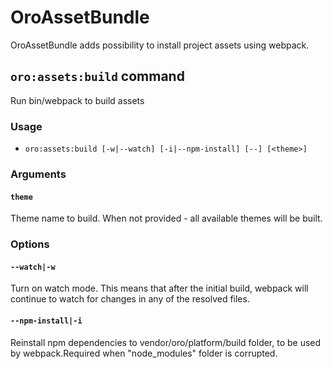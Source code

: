 # OroAssetBundle

OroAssetBundle adds possibility to install project assets using webpack.

## `oro:assets:build` command
Run bin/webpack to build assets

### Usage

* `oro:assets:build [-w|--watch] [-i|--npm-install] [--] [<theme>]`

### Arguments

#### `theme`

Theme name to build. When not provided - all available themes will be built.

### Options

#### `--watch|-w`

Turn on watch mode. This means that after the initial build,
webpack will continue to watch for changes in any of the resolved files.

#### `--npm-install|-i`

Reinstall npm dependencies to vendor/oro/platform/build folder, to be used by webpack.Required when "node_modules" folder is corrupted.
